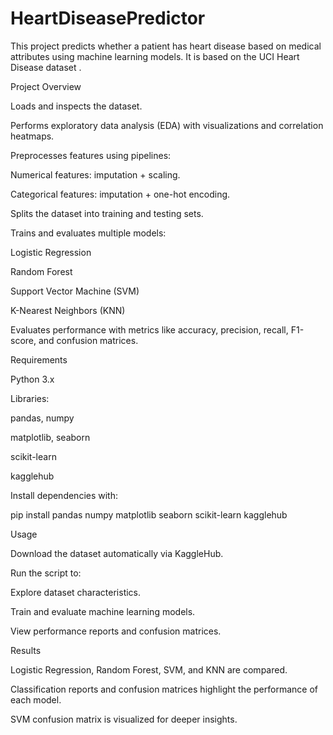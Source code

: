 # HeartDiseasePredictor
This project predicts whether a patient has heart disease based on medical attributes using machine learning models. It is based on the UCI Heart Disease dataset
.

Project Overview

  Loads and inspects the dataset.
  
  Performs exploratory data analysis (EDA) with visualizations and correlation heatmaps.
  
  Preprocesses features using pipelines:
  
  Numerical features: imputation + scaling.
  
  Categorical features: imputation + one-hot encoding.
  
  Splits the dataset into training and testing sets.
  
  Trains and evaluates multiple models:
  
  Logistic Regression
  
  Random Forest
  
  Support Vector Machine (SVM)
  
  K-Nearest Neighbors (KNN)
  
  Evaluates performance with metrics like accuracy, precision, recall, F1-score, and confusion matrices.
  
  Requirements

  Python 3.x

Libraries:

  pandas, numpy
  
  matplotlib, seaborn
  
  scikit-learn
  
  kagglehub
  
  Install dependencies with:
  
  pip install pandas numpy matplotlib seaborn scikit-learn kagglehub
  
  Usage
  
  Download the dataset automatically via KaggleHub.
  
  Run the script to:
  
  Explore dataset characteristics.
  
  Train and evaluate machine learning models.
  
  View performance reports and confusion matrices.

Results

  Logistic Regression, Random Forest, SVM, and KNN are compared.
  
  Classification reports and confusion matrices highlight the performance of each model.
  
  SVM confusion matrix is visualized for deeper insights.

